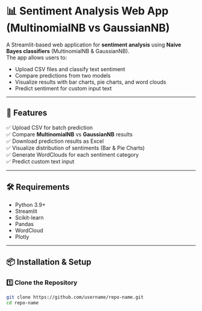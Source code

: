 # 📊 Sentiment Analysis Web App (MultinomialNB vs GaussianNB)

A Streamlit-based web application for **sentiment analysis** using **Naive Bayes classifiers** (MultinomialNB & GaussianNB).  
The app allows users to:
- Upload CSV files and classify text sentiment
- Compare predictions from two models
- Visualize results with bar charts, pie charts, and word clouds
- Predict sentiment for custom input text

---

## 🚀 Features
✅ Upload CSV for batch prediction  
✅ Compare **MultinomialNB** vs **GaussianNB** results  
✅ Download prediction results as Excel  
✅ Visualize distribution of sentiments (Bar & Pie Charts)  
✅ Generate WordClouds for each sentiment category  
✅ Predict custom text input  

---

## 🛠 Requirements
- Python 3.9+
- Streamlit
- Scikit-learn
- Pandas
- WordCloud
- Plotly

---

## 📦 Installation & Setup

### 1️⃣ Clone the Repository
```bash
git clone https://github.com/username/repo-name.git
cd repo-name
